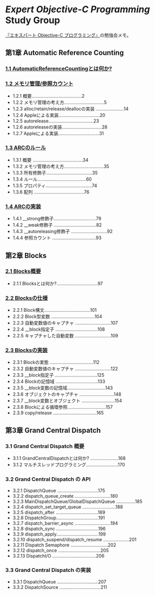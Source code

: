 ***Expert Objective-C Programming***<br>Study Group
===================================================

[『エキスパート Objective-C プログラミング』](http://www.amazon.co.jp/%E3%82%A8%E3%82%AD%E3%82%B9%E3%83%91%E3%83%BC%E3%83%88Objective-C%E3%83%97%E3%83%AD%E3%82%B0%E3%83%A9%E3%83%9F%E3%83%B3%E3%82%B0-%EF%BC%8DiOS-OS-X%E3%81%AE%E3%83%A1%E3%83%A2%E3%83%AA%E7%AE%A1%E7%90%86%E3%81%A8%E3%83%9E%E3%83%AB%E3%83%81%E3%82%B9%E3%83%AC%E3%83%83%E3%83%89%EF%BC%8D-%E5%9D%82%E6%9C%AC/dp/4844331094/)の勉強会メモ。

## 第1章 Automatic Reference Counting 
### [1.1 AutomaticReferenceCountingとは何か?](chapt-1/sect-1-1.md)
### [1.2 メモリ管理/参照カウント](chapt-1/sect-1-2.md)
- 1.2.1 概要.......................................2 
- 1.2.2 メモリ管理の考え方...............................5 
- 1.2.3 alloc/retain/release/deallocの実装 ......................14 
- 1.2.4 Appleによる実装................................20 
- 1.2.5 autorelease...................................23 
- 1.2.6 autoreleaseの実装...............................28 
- 1.2.7 Appleによる実装................................31

### [1.3 ARCのルール](chapt-1/sect-1-3.md)
- 1.3.1 概要 .......................................34 
- 1.3.2 メモリ管理の考え方...............................35 
- 1.3.3 所有修飾子....................................35 
- 1.3.4 ルール......................................60 
- 1.3.5 プロパティ....................................74 
- 1.3.6 配列 .......................................76

### [1.4 ARCの実装](chapt-1/sect-1-4.md)
- 1.4.1 __strong修飾子.................................79 
- 1.4.2 __weak修飾子 .................................82 
- 1.4.3 __autoreleasing修飾子 ............................92 
- 1.4.4 参照カウント ..................................93

## 第2章 Blocks

### [2.1 Blocks概要](chapt-2/sect-2-1.md)
- 2.1.1 Blocksとは何か?................................97 

### [2.2 Blocksの仕様](chapt-2/sect-2-2.md)
- 2.2.1 Block構文....................................101
- 2.2.2 Block型変数 ..................................104 
- 2.2.3 自動変数値のキャプチャ ............................107 
- 2.2.4 __block指定子 .................................108 
- 2.2.5 キャプチャした自動変数 ............................109

### [2.3 Blocksの実装](chapt-2/sect-2-3.md)
- 2.3.1 Blockの実態 ..................................112 
- 2.3.2 自動変数値のキャプチャ ............................122 
- 2.3.3 __block指定子 .................................125 
- 2.3.4 Blockの記憶域 .................................133 
- 2.3.5 __block変数の記憶域..............................143 
- 2.3.6 オブジェクトのキャプチャ ...........................148 
- 2.3.7 __block変数とオブジェクト ..........................154 
- 2.3.8 Blockによる循環参照..............................157 
- 2.3.9 copy/release ..................................165

## 第3章 Grand Central Dispatch

### 3.1 Grand Central Dispatch 概要 
- 3.1.1 GrandCentralDispatchとは何か? ......................168 
- 3.1.2 マルチスレッドプログラミング.........................170

### 3.2 Grand Central Dispatch の API
- 3.2.1 DispatchQueue ................................175 
- 3.2.2 dispatch_queue_create ............................180 
- 3.2.3 MainDispatchQueue/GlobalDispatchQueue ...............185 
- 3.2.4 dispatch_set_target_queue ..........................188 
- 3.2.5 dispatch_after .................................189 
- 3.2.6 DispatchGroup.................................191 
- 3.2.7 dispatch_barrier_async ............................194 
- 3.2.8 dispatch_sync .................................196 
- 3.2.9 dispatch_apply.................................199 
- 3.2.10 dispatch_suspend/dispatch_resume ....................201 
- 3.2.11 Dispatch Semaphore .............................202 
- 3.2.12 dispatch_once .................................205 
- 3.2.13 DispatchI/O ..................................206

### 3.3 Grand Central Dispatch の実装
- 3.3.1 DispatchQueue ................................207 
- 3.3.2 DispatchSource ................................211

